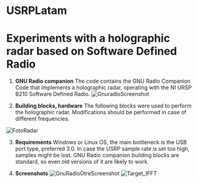 # USRPLatam

# Experiments with a holographic radar based on Software Defined Radio

1. **GNU Radio companion**
The code contains the GNU Radio Companion Code that implements a holographic radar, operating with the NI URSP B210 Software Defined Radio.
![GnuradioScreenshot](https://github.com/mperoconsult/USRPLatam/assets/146825351/a08c39c9-61e6-4421-8540-d51d6c01a1a4)

2. **Building blocks, hardware**
   The following blocks were used to perform the holographic radar. Modifications should be performed in case of different frequencies.

     
![FotoRadar](https://github.com/mperoconsult/USRPLatam/assets/146825351/5a3650c0-d294-4b97-9981-398a8194ac11)

3. **Requirements**
   Windows or Linux OS, the main bottleneck is the USB port type, preferred 3.0. In case the USRP sample rate is set too high, samples might be lost.
   GNU Radio companion building blocks are standard, so even old versions of it are likely to work.


5. **Screenshots**
![GnuRadioOtreScreenshot](https://github.com/mperoconsult/USRPLatam/assets/146825351/3266bac9-177b-4e1b-9500-3a5149616b94)
![Target_IFFT](https://github.com/mperoconsult/USRPLatam/assets/146825351/a89e397b-c297-4bf3-8487-be81b9c1622d)
